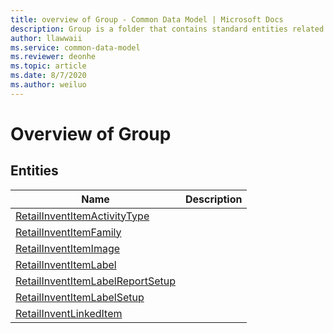 ```yaml
---
title: overview of Group - Common Data Model | Microsoft Docs
description: Group is a folder that contains standard entities related to the Common Data Model.
author: llawwaii
ms.service: common-data-model
ms.reviewer: deonhe
ms.topic: article
ms.date: 8/7/2020
ms.author: weiluo
---
```


# Overview of Group


## Entities

|Name|Description|
|---|---|
|[RetailInventItemActivityType](RetailInventItemActivityType.md)||
|[RetailInventItemFamily](RetailInventItemFamily.md)||
|[RetailInventItemImage](RetailInventItemImage.md)||
|[RetailInventItemLabel](RetailInventItemLabel.md)||
|[RetailInventItemLabelReportSetup](RetailInventItemLabelReportSetup.md)||
|[RetailInventItemLabelSetup](RetailInventItemLabelSetup.md)||
|[RetailInventLinkedItem](RetailInventLinkedItem.md)||

